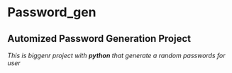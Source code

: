 # Password_gen
## Automized Password Generation Project
*This is biggenr project with **python** that generate a random passwords for user*
